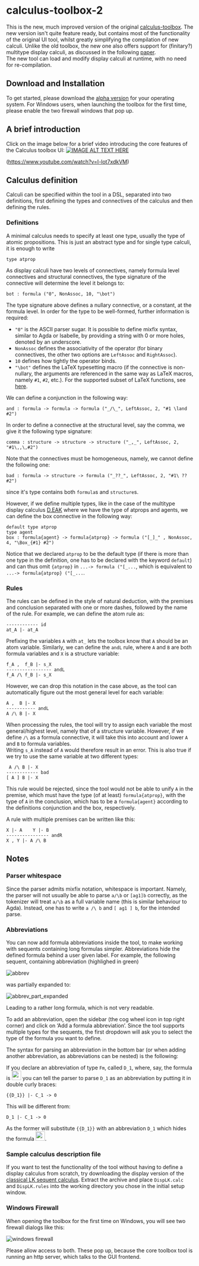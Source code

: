 # calculus-toolbox-2
This is the new, much improved version of the original [calculus-toolbox](https://github.com/goodlyrottenapple/calculus-toolbox). The new version isn't quite feature ready, but contains most of the functionality of the original UI tool, whilst greatly simplifying the compilation of new calculi. Unlike the old toolbox, the new one also offers support for (finitary?) multitype display calculi, as discussed in the following [paper](http://www.cs.le.ac.uk/people/ak155/Papers/multi-type-deak.pdf).   
The new tool can load and modify display calculi at runtime, with no need for re-compilation.

## Download and Installation 
To get started, please download the [alpha version](https://github.com/goodlyrottenapple/calculus-toolbox-2/releases) for your operating system. For Windows users, when launching the toolbox for the first time, please enable the two firewall windows that pop up.

## A brief introduction

Click on the image below for a brief video introducing the core features of the Calculus toolbox UI:
[![IMAGE ALT TEXT HERE](https://img.youtube.com/vi/I-lot7xdkVM/0.jpg)](https://www.youtube.com/watch?v=I-lot7xdkVM)

(https://www.youtube.com/watch?v=I-lot7xdkVM)

## Calculus definition
Calculi can be specified within the tool in a DSL, separated into two definitions, first defining the types and connectives of the calculus and then defining the rules.

### Definitions
A minimal calculus needs to specify at least one type, usually the type of atomic propositions. This is just an abstract type and for single type calculi, it is enough to write

`type atprop`

As display calculi have two levels of connectives, namely formula level connectives and structural connectives, the type signature of the connective will determine the level it belongs to:

`bot : formula ("0", NonAssoc, 10, "\bot")`

The type signature above defines a nullary connective, or a constant, at the formula level. In order for the type to be well-formed, further information is required:

* `"0"` is the ASCII parser sugar. It is possible to define mixfix syntax, similar to Agda or Isabelle, by providing a string with 0 or more holes, denoted by an underscore.
* `NonAssoc` defines the associativity of the operator (for binary connectives, the other two options are `LeftAssoc` and `RightAssoc`).
* `10` defines how tightly the operator binds.
* `"\bot"` defines the LaTeX typesetting macro (if the connective is non-nullary, the arguments are referenced in the same way as LaTeX macros, namely `#1`, `#2`, etc.). For the supported subset of LaTeX functions, see [here](https://khan.github.io/KaTeX/function-support.html).

We can define a conjunction in the following way: 

`and : formula -> formula -> formula ("_/\_", LeftAssoc, 2, "#1 \land #2")`

In order to define a connective at the structural level, say the comma, we give it the following type signature:

`comma : structure -> structure -> structure ("_,_", LeftAssoc, 2, "#1\,,\,#2")`

Note that the connectives must be homogeneous, namely, we cannot define the following one:

`bad : formula -> structure -> formula ("_??_", LeftAssoc, 2, "#1\ ?? #2")`

since it's type contains both `formula`s and `structure`s.

However, if we define multiple types, like in the case of the multitype display calculus [D.EAK](http://www.cs.le.ac.uk/people/ak155/Papers/multi-type-deak.pdf) where we have the type of atprops and agents, we can define the box connective in the following way:

```
default type atprop
type agent
box : formula{agent} -> formula{atprop} -> formula ("[_]_" , NonAssoc, 4, "\Box_{#1} #2") 
```

Notice that we declared `atprop` to be the default type (if there is more than one type in the definition, one has to be declared with the keyword `default`) and can thus omit `{atprop}` in `...-> formula ("[_...`, which is equivalent to `...-> formula{atprop} ("[_...`.

### Rules
The rules can be defined in the style of natural deduction, with the premises and conclusion separated with one or more dashes, followed by the name of the rule. For example, we can define the atom rule as:

```
------------ id
at_A |- at_A
```

Prefixing the variables `A` with `at_` lets the toolbox know that `A` should be an atom variable. Similarly, we can define the `andL` rule, where `A` and `B` are both formula variables and `X` is a structure variable:

```
f_A ,  f_B |- s_X
----------------- andL
f_A /\ f_B |- s_X
```

However, we can drop this notation in the case above, as the tool can automatically figure out the most general level for each variable:

```
A ,  B |- X
----------- andL
A /\ B |- X
```

When processing the rules, the tool will try to assign each variable the most general/highest level, namely that of a structure variable. However, if we define `/\` as a formula connective, it will take this into account and lower `A` and `B` to formula variables.   
Writing `s_A` instead of `A` would therefore result in an error. This is also true if we try to use the same variable at two different types:

```
 A /\ B |- X
------------ bad
[ A ] B |- X
```

This rule would be rejected, since the tool would not be able to unify `A` in the premise, which must have the type (of at least) `formula{atprop}`, with the type of `A` in the conclusion, which has to be a `formula{agent}` according to the definitions conjunction and the box, respectively.

A rule with multiple premises can be written like this:

```
X |- A    Y |- B
---------------- andR
X , Y |- A /\ B
```

## Notes

### Parser whitespace
Since the parser admits mixfix notation, whitespace is important. Namely, the parser will not usually be able to parse `a/\b` or `[ag1]b` correctly, as the tokenizer will treat `a/\b` as a full variable name (this is similar behaviour to Agda). Instead, one has to write `a /\ b` and `[ ag1 ] b`, for the intended parse.

### Abbreviations
You can now add formula abbreviations inside the tool, to make working with sequents containing long formulas simpler. Abbreviations hide the defined formula behind a user given label. For example, the following sequent, containing abbreviation (highlighed in green)

![abbrev](https://user-images.githubusercontent.com/10553895/35685320-47bb2dc8-0761-11e8-94ad-6602069f5fa9.jpeg)

was partially expanded to:

![abbrev_part_expanded](https://user-images.githubusercontent.com/10553895/35685315-452543be-0761-11e8-8af5-5a8bd91dc08b.jpeg)

Leading to a rather long formula, which is not very readable.

To add an abbreviation, open the sidebar (the cog wheel icon in top right corner) and click on ‘Add a formula abbreviation’. Since the tool supports multiple types for the sequents, the first dropdown will ask you to select the type of the formula you want to define.

The syntax for parsing an abbreviation in the bottom bar (or when adding another abbreviation, as abbreviations can be nested) is the following:

If you declare an abbreviation of type `Fm`, called `D_1`, where, say, the formula is <img src="https://user-images.githubusercontent.com/10553895/35685549-f09692e8-0761-11e8-86ba-d60fe62dddf1.jpeg" height="25"> you can tell the parser to parse `D_1` as an abbreviation by putting it in double curly braces:

```
{{D_1}} |- C_1 -> 0
```

This will be different from:

```
D_1 |- C_1 -> 0
```

As the former will substitute `{{D_1}}` with an abbreviation `D_1` which hides the formula <img src="https://user-images.githubusercontent.com/10553895/35685549-f09692e8-0761-11e8-86ba-d60fe62dddf1.jpeg" height="25">.

### Sample calculus description file
If you want to test the functionality of the tool without having to define a display calculus from scratch, try downloading the display version of the [classical LK sequent calculus](https://github.com/goodlyrottenapple/calculus-toolbox-2/releases/download/v0.1.0-alpha/DispLK.zip). Extract the archive and place `DispLK.calc` and `DispLK.rules` into the working directory you chose in the initial setup window.

### Windows Firewall
When opening the toolbox for the first time on Windows, you will see two firewall dialogs like this:

![windows firewall](https://user-images.githubusercontent.com/10553895/34380814-7a5a8748-eb04-11e7-9589-667268a3a349.PNG)

Please allow access to both. These pop up, because the core toolbox tool is running an http server, which talks to the GUI frontend.
